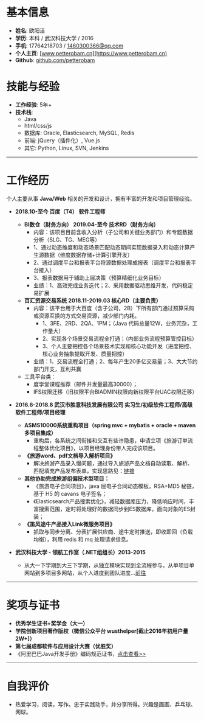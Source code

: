
# 基本信息
- **姓名**: 欧阳洁
- **学历**: 本科 / 武汉科技大学 / 2016
- **手机**: 17764218703 / 1460300366@qq.com
- **个人主页**: [www.petterobam.cn](https://www.petterobam.cn)
- **Github**: [github.com/petterobam](https://github.com/petterobam)

# 技能与经验

- **工作经验**: 5年+
- **技术栈**:
  - Java
  - html/css/js
  - 数据库: Oracle, Elasticsearch, MySQL, Redis
  - 前端: jQuery（插件化）, Vue.js
  - 其它: Python, Linux, SVN, Jenkins

---

# 工作经历

个人主要从事 **Java/Web** 相关的开发和设计，拥有丰富的开发和项目管理经验。

- **2018.10-至今 百度（T4） 软件工程师**
  - **BI数仓（财务方向） 2019.04-至今 技术RD（财务方向）**
    - 内容：该项目目前含收入分析（子公司和关键业务部门）和专题数据分析（SLG、TG、MEG等）
    - 1、通过动态维度和动态场景匹配动态期间实现数据录入和动态计算产生源数据（维度数据存储+计算引擎开发）
    - 2、通过调度平台和报表平台将源数据处理成报表（调度平台和报表平台接入）
    - 3、报表数据用于辅助上层决策（预算精细化业务目标）
    - 业绩：1、高效完成业务迭代；2、采用数据驱动思维开发，代码稳定易扩展
  - **百汇资源交易系统 2018.11-2019.03 核心RD（主要负责）**
    - 内容：该平台用于大百度（含子公司，2B）下所有部门通过预算采购或资源互换的方式交易资源，减少部门内耗。
      - 1、3FE、2RD、2QA、1PM；（Java 代码总量12W，业务冗杂，工作量大）
      - 2、实现各个场景交易流程全打通；（内部业务流程预算管控目标）
      - 3、个人主要把控各个场景技术实现和核心功能开发（进度把控、核心业务抽象提取开发、质量把控）
    - 业绩：1、交易流程全打通；2、每年产生20多亿交易量；3、大大节约部门开支，互利共赢
  - 工具平台类：
    - 度学堂课程推荐（邮件并发量最高30000）；
    - IFS权限迁移（旧权限平台BIADMIN权限向新权限平台UAC权限迁移）

- **2016.6-2018.8 武汉市胜意科技发展有限公司 实习生/初级软件工程师/高级软件工程师/项目经理**
  - **ASMS10000系统重构项目（spring mvc + mybatis + oracle + maven多项目集成）**
    - 重构后，各系统之间衔接和交互有些许隐患，申请立项《旅游订单流程整体优化项目》，以项目经理身份带人完成该项目。
  - **《旅游word、pdf文档导入解析项目》**
    - 解决旅游产品录入慢问题，通过导入旅游产品文档自动读取、解析、匹配填充产品发布表单，实现思路见：[链接](https://www.petterobam.cn/blog/2017/10/25/Word-PDF-Parse-1/)
  - **其他协助完成旅游组偏技术型项目：**
    - 《旅游电子合同项目》，java 层电子合同动态模板，RSA+MD5 秘链，基于 H5 的 cavans 电子签名；
    - 《Elasticsearch产品搜索优化》，减轻数据库压力，降低响应时间，丰富搜索范围，定时将处理好的数据同步到ES数据库，面向对象的ES封装；
  - **《笛风途牛产品接入Link微服务项目》**
    - 抓取与同步分离、分表扩展供应商、途牛定时推送，即收即回（负载均衡），利用 redis 和 mq 处理请求信息。

- **武汉科技大学 - 领航工作室（.NET组组长）2013-2015**
  - 从大一下学期到大三下学期，从独立模块实现到全流程参与，从单项目单网站到多项目多网站，从个人进度到团队进度...[前往](UNIVERSITY-RESUME-zh.md)

---

# 奖项与证书

- **优秀学生证书+奖学金（大一）**
- **学院创新项目著作版权（微信公众平台 wusthelper[截止2016年初用户量2W+]）**
- **第七届成都软件与应用设计大赛（优胜奖）**
- 《阿里巴巴Java开发手册》编码规范证书，[点击查看>>](https://petterobam.github.io/info/old/static/image/aliyun-coding.jpg)

---

# 自我评价

- 热爱学习，阅读，写作。忠于实践动手，并分享所得。兴趣是画画、乒乓球、网球。

